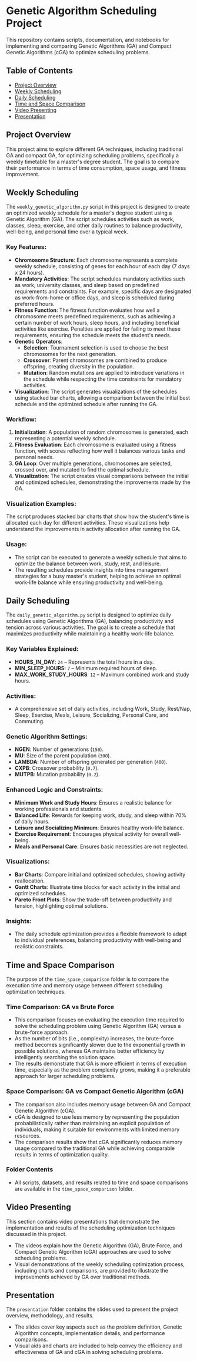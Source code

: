 # Genetic Algorithm Scheduling Project

This repository contains scripts, documentation, and notebooks for implementing and comparing Genetic Algorithms (GA) and Compact Genetic Algorithms (cGA) to optimize scheduling problems.

## Table of Contents
- [Project Overview](#project-overview)
- [Weekly Scheduling](#weekly-scheduling)
- [Daily Scheduling](#daily-scheduling)
- [Time and Space Comparison](#time-and-space-comparison)
- [Video Presenting](#video-presenting)
- [Presentation](#presentation)

## Project Overview
This project aims to explore different GA techniques, including traditional GA and compact GA, for optimizing scheduling problems, specifically a weekly timetable for a master's degree student. The goal is to compare their performance in terms of time consumption, space usage, and fitness improvement.

## Weekly Scheduling

The `weekly_genetic_algorithm.py` script in this project is designed to create an optimized weekly schedule for a master's degree student using a Genetic Algorithm (GA). The script schedules activities such as work, classes, sleep, exercise, and other daily routines to balance productivity, well-being, and personal time over a typical week.

### Key Features:
- **Chromosome Structure**: Each chromosome represents a complete weekly schedule, consisting of genes for each hour of each day (7 days x 24 hours).
- **Mandatory Activities**: The script schedules mandatory activities such as work, university classes, and sleep based on predefined requirements and constraints. For example, specific days are designated as work-from-home or office days, and sleep is scheduled during preferred hours.
- **Fitness Function**: The fitness function evaluates how well a chromosome meets predefined requirements, such as achieving a certain number of work hours, sleep hours, and including beneficial activities like exercise. Penalties are applied for failing to meet these requirements, ensuring the schedule meets the student's needs.
- **Genetic Operators**:
  - **Selection**: Tournament selection is used to choose the best chromosomes for the next generation.
  - **Crossover**: Parent chromosomes are combined to produce offspring, creating diversity in the population.
  - **Mutation**: Random mutations are applied to introduce variations in the schedule while respecting the time constraints for mandatory activities.
- **Visualization**: The script generates visualizations of the schedules using stacked bar charts, allowing a comparison between the initial best schedule and the optimized schedule after running the GA.

### Workflow:
1. **Initialization**: A population of random chromosomes is generated, each representing a potential weekly schedule.
2. **Fitness Evaluation**: Each chromosome is evaluated using a fitness function, with scores reflecting how well it balances various tasks and personal needs.
3. **GA Loop**: Over multiple generations, chromosomes are selected, crossed over, and mutated to find the optimal schedule.
4. **Visualization**: The script creates visual comparisons between the initial and optimized schedules, demonstrating the improvements made by the GA.

### Visualization Examples:
The script produces stacked bar charts that show how the student's time is allocated each day for different activities. These visualizations help understand the improvements in activity allocation after running the GA.

### Usage:
- The script can be executed to generate a weekly schedule that aims to optimize the balance between work, study, rest, and leisure.
- The resulting schedules provide insights into time management strategies for a busy master's student, helping to achieve an optimal work-life balance while ensuring productivity and well-being.

## Daily Scheduling

The `daily_genetic_algorithm.py` script is designed to optimize daily schedules using Genetic Algorithms (GA), balancing productivity and tension across various activities. The goal is to create a schedule that maximizes productivity while maintaining a healthy work-life balance.

### Key Variables Explained:
- **HOURS_IN_DAY**: `24` – Represents the total hours in a day.
- **MIN_SLEEP_HOURS**: `7` – Minimum required hours of sleep.
- **MAX_WORK_STUDY_HOURS**: `12` – Maximum combined work and study hours.

### Activities:
- A comprehensive set of daily activities, including Work, Study, Rest/Nap, Sleep, Exercise, Meals, Leisure, Socializing, Personal Care, and Commuting.

### Genetic Algorithm Settings:
- **NGEN**: Number of generations (`150`).
- **MU**: Size of the parent population (`300`).
- **LAMBDA**: Number of offspring generated per generation (`400`).
- **CXPB**: Crossover probability (`0.7`).
- **MUTPB**: Mutation probability (`0.2`).

### Enhanced Logic and Constraints:
- **Minimum Work and Study Hours**: Ensures a realistic balance for working professionals and students.
- **Balanced Life**: Rewards for keeping work, study, and sleep within 70% of daily hours.
- **Leisure and Socializing Minimum**: Ensures healthy work-life balance.
- **Exercise Requirement**: Encourages physical activity for overall well-being.
- **Meals and Personal Care**: Ensures basic necessities are not neglected.

### Visualizations:
- **Bar Charts**: Compare initial and optimized schedules, showing activity reallocation.
- **Gantt Charts**: Illustrate time blocks for each activity in the initial and optimized schedules.
- **Pareto Front Plots**: Show the trade-off between productivity and tension, highlighting optimal solutions.

### Insights:
- The daily schedule optimization provides a flexible framework to adapt to individual preferences, balancing productivity with well-being and realistic constraints.

## Time and Space Comparison

The purpose of the `time_space_comparison` folder is to compare the execution time and memory usage between different scheduling optimization techniques.

### Time Comparison: GA vs Brute Force
- This comparison focuses on evaluating the execution time required to solve the scheduling problem using Genetic Algorithm (GA) versus a brute-force approach.
- As the number of bits (i.e., complexity) increases, the brute-force method becomes significantly slower due to the exponential growth in possible solutions, whereas GA maintains better efficiency by intelligently searching the solution space.
- The results demonstrate that GA is more efficient in terms of execution time, especially as the problem complexity grows, making it a preferable approach for larger scheduling problems.

### Space Comparison: GA vs Compact Genetic Algorithm (cGA)
- The comparison also includes memory usage between GA and Compact Genetic Algorithm (cGA).
- cGA is designed to use less memory by representing the population probabilistically rather than maintaining an explicit population of individuals, making it suitable for environments with limited memory resources.
- The comparison results show that cGA significantly reduces memory usage compared to the traditional GA while achieving comparable results in terms of optimization quality.

### Folder Contents
- All scripts, datasets, and results related to time and space comparisons are available in the `time_space_comparison` folder.

## Video Presenting

This section contains video presentations that demonstrate the implementation and results of the scheduling optimization techniques discussed in this project.
- The videos explain how the Genetic Algorithm (GA), Brute Force, and Compact Genetic Algorithm (cGA) approaches are used to solve scheduling problems.
- Visual demonstrations of the weekly scheduling optimization process, including charts and comparisons, are provided to illustrate the improvements achieved by GA over traditional methods.

## Presentation

The `presentation` folder contains the slides used to present the project overview, methodology, and results.
- The slides cover key aspects such as the problem definition, Genetic Algorithm concepts, implementation details, and performance comparisons.
- Visual aids and charts are included to help convey the efficiency and effectiveness of GA and cGA in solving scheduling problems.

